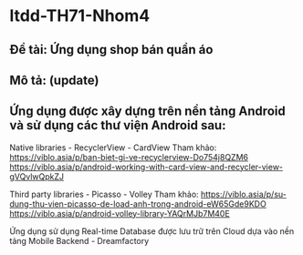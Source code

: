 # ltdd-TH71-Nhom4

## Đề tài: Ứng dụng shop bán quần áo
## Mô tả: (update)
 
## Ứng dụng được xây dựng trên nền tảng Android và sử dụng các thư viện Android sau:

   Native libraries
      - RecyclerView
      - CardView
      Tham khảo:  https://viblo.asia/p/ban-biet-gi-ve-recyclerview-Do754j8QZM6
                    https://viblo.asia/p/android-working-with-card-view-and-recycler-view-gVQvlwQpkZJ
     
  Third party libraries
      - Picasso
      - Volley
      Tham khảo:  https://viblo.asia/p/su-dung-thu-vien-picasso-de-load-anh-trong-android-eW65Gde9KDO
                  https://viblo.asia/p/android-volley-library-YAQrMJb7M40E
                  
Ứng dụng sử dụng Real-time Database được lưu trữ trên Cloud dựa vào nền tảng Mobile Backend
      - Dreamfactory
